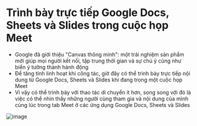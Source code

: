 # Trình bày trực tiếp Google Docs, Sheets và Slides trong cuộc họp Meet
- Google đã giới thiệu "Canvas thông minh": một trải nghiệm sản phẩm mới giúp mọi người kết nối, tập trung thời gian và sự chú ý cũng như biến ý tưởng thành hành động
- Để tăng tính linh hoạt khi công tác, giờ đây có thể trình bày trực tiếp nội dung từ Google Docs, Sheets và Slides khi đang trong một cuộc họp Meet
- Vì vậy có thể trình bày với thao tác di chuyển ít hơn, song song với đó là việc có thể nhìn thấy những người cùng tham gia và nội dung của mình cùng lúc trong tab Meet ở các ứng dụng Google Docs, Sheets và Slides

![image](https://assets.hardwarezone.com/img/2021/05/workspace3.jpg)